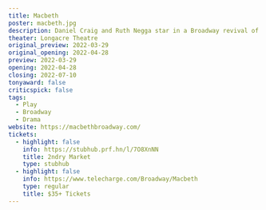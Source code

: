 ```yaml
---
title: Macbeth
poster: macbeth.jpg
description: Daniel Craig and Ruth Negga star in a Broadway revival of Shakespeare's classic.
theater: Longacre Theatre
original_preview: 2022-03-29
original_opening: 2022-04-28
preview: 2022-03-29
opening: 2022-04-28
closing: 2022-07-10
tonyaward: false
criticspick: false
tags: 
  - Play
  - Broadway
  - Drama
website: https://macbethbroadway.com/
tickets:
  - highlight: false
    info: https://stubhub.prf.hn/l/7O8XnNN
    title: 2ndry Market
    type: stubhub
  - highlight: false
    info: https://www.telecharge.com/Broadway/Macbeth
    type: regular
    title: $35+ Tickets
---
```

